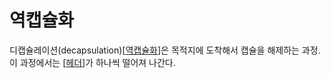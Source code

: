 # 역캡슐화

디캡슐레이션(decapsulation)[[역캡슐화]]은 목적지에 도착해서 캡슐을 해제하는 과정. 이 과정에서는 [[헤더]]가 하나씩 떨어져 나간다.  

[//begin]: # "Autogenerated link references for markdown compatibility"
[역캡슐화]: 역캡슐화 "역캡슐화"
[헤더]: 헤더 "헤더"
[//end]: # "Autogenerated link references"